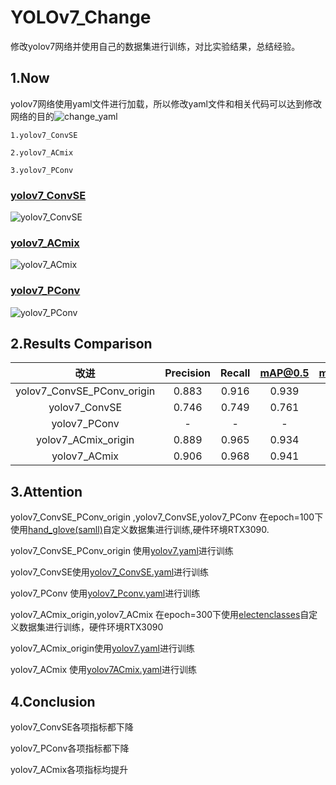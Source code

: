 # YOLOv7_Change
修改yolov7网络并使用自己的数据集进行训练，对比实验结果，总结经验。
## 1.Now 

yolov7网络使用yaml文件进行加载，所以修改yaml文件和相关代码可以达到修改网络的目的![change_yaml](https://github.com/maple0leaves/YOLOv7_Change/blob/master/images/change_yaml.png)

```
1.yolov7_ConvSE

2.yolov7_ACmix

3.yolov7_PConv
```
### [yolov7_ConvSE](https://github.com/maple0leaves/YOLOv7_Change/blob/master/cfg/training/yolov7_ConvSE.yaml)
![yolov7_ConvSE](https://github.com/maple0leaves/YOLOv7_Change/blob/master/images/ConvSE.png)
### [yolov7_ACmix](https://github.com/maple0leaves/YOLOv7_Change/blob/master/cfg/training/yolov7ACmix.yaml)
![yolov7_ACmix](https://github.com/maple0leaves/YOLOv7_Change/blob/master/images/ACmix.png)
### [yolov7_PConv](https://github.com/maple0leaves/YOLOv7_Change/blob/master/cfg/training/yolov7_Pconv.yaml)
![yolov7_PConv](https://github.com/maple0leaves/YOLOv7_Change/blob/master/images/PConv.png)
## 2.Results Comparison
|            改进            | Precision | Recall | mAP@0.5 | mAP@0.5:0.95 |
| :------------------------: | :-------: | :----: | :-----: | :----------: |
| yolov7_ConvSE_PConv_origin |   0.883   | 0.916  |  0.939  |    0.527     |
|       yolov7_ConvSE        |   0.746   | 0.749  |  0.761  |    0.373     |
|        yolov7_PConv        |     -     |   -    |    -    |      -       |
|    yolov7_ACmix_origin     |   0.889   | 0.965  |  0.934  |    0.541     |
|        yolov7_ACmix        |   0.906   | 0.968  |  0.941  |    0.556     |

## 3.Attention

yolov7_ConvSE_PConv_origin ,yolov7_ConvSE,yolov7_PConv 在epoch=100下使用[hand_glove(samll)](https://github.com/maple0leaves/YOLOv7_Change/tree/master/ourdata)自定义数据集进行训练,硬件环境RTX3090.

yolov7_ConvSE_PConv_origin 使用[yolov7.yaml](https://github.com/maple0leaves/YOLOv7_Change/blob/master/cfg/training/yolov7.yaml)进行训练

yolov7_ConvSE使用[yolov7_ConvSE.yaml](https://github.com/maple0leaves/YOLOv7_Change/blob/master/cfg/training/yolov7_ConvSE.yaml)进行训练

yolov7_PConv 使用[yolov7_Pconv.yaml](https://github.com/maple0leaves/YOLOv7_Change/blob/master/cfg/training/yolov7_Pconv.yaml)进行训练

yolov7_ACmix_origin,yolov7_ACmix 在epoch=300下使用[electenclasses](https://github.com/maple0leaves/YOLOv7_Change/tree/master/ourdata)自定义数据集进行训练，硬件环境RTX3090

yolov7_ACmix_origin使用[yolov7.yaml](https://github.com/maple0leaves/YOLOv7_Change/blob/master/cfg/training/yolov7.yaml)进行训练

yolov7_ACmix 使用[yolov7ACmix.yaml](https://github.com/maple0leaves/YOLOv7_Change/blob/master/cfg/training/yolov7ACmix.yaml)进行训练

## 4.Conclusion

yolov7_ConvSE各项指标都下降

yolov7_PConv各项指标都下降

yolov7_ACmix各项指标均提升
